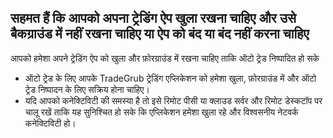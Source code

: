 
## सहमत हैं कि आपको अपना ट्रेडिंग ऐप खुला रखना चाहिए और उसे बैकग्राउंड में नहीं रखना चाहिए या ऐप को बंद या बंद नहीं करना चाहिए

आपको हमेशा अपने ट्रेडिंग ऐप को खुला और फ़ोरग्राउंड में रखना चाहिए ताकि ऑटो ट्रेड निष्पादित हो सके
- ऑटो ट्रेड के लिए आपके TradeGrub ट्रेडिंग एप्लिकेशन को हमेशा खुला, फ़ोरग्राउंड में और ऑटो ट्रेड निष्पादन के लिए सक्रिय होना चाहिए।
- यदि आपको कनेक्टिविटी की समस्या है तो इसे रिमोट पीसी या क्लाउड सर्वर और रिमोट डेस्कटॉप पर चालू रखें ताकि यह सुनिश्चित हो सके कि एप्लिकेशन हमेशा खुला रहे और विश्वसनीय नेटवर्क कनेक्टिविटी हो।
